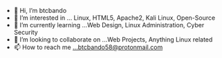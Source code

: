 - 👋 Hi, I’m btcbando
- 👀 I’m interested in ... Linux, HTML5, Apache2, Kali Linux, Open-Source
- 🌱 I’m currently learning ...Web Design, Linux Administration, Cyber Security
- 💞️ I’m looking to collaborate on ...Web Projects, Anything Linux related
- 📫 How to reach me ...btcbando58@protonmail.com

<!---
bsmith58/bsmith58 is a ✨ special ✨ repository because its `README.md` (this file) appears on your GitHub profile.
You can click the Preview link to take a look at your changes.
--->
